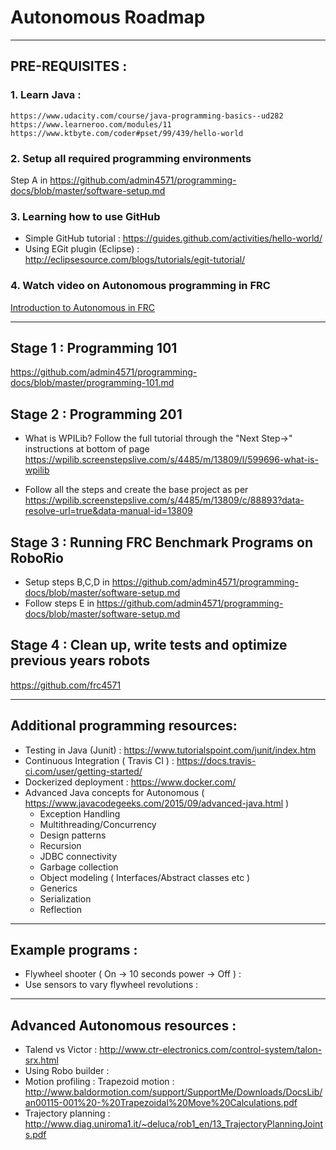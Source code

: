 # Autonomous Roadmap

---

## PRE-REQUISITES :

### 1. Learn Java :
    https://www.udacity.com/course/java-programming-basics--ud282
    https://www.learneroo.com/modules/11
    https://www.ktbyte.com/coder#pset/99/439/hello-world

### 2. Setup all required programming environments
  Step A in  https://github.com/admin4571/programming-docs/blob/master/software-setup.md

### 3. Learning how to use GitHub
* Simple GitHub tutorial : https://guides.github.com/activities/hello-world/
* Using EGit plugin (Eclipse) : http://eclipsesource.com/blogs/tutorials/egit-tutorial/

### 4. Watch video on Autonomous programming in FRC
[Introduction to Autonomous in FRC](https://www.youtube.com/watch?v=8319J1BEHwM)

---

## Stage 1 : Programming 101
https://github.com/admin4571/programming-docs/blob/master/programming-101.md

## Stage 2 : Programming 201
* What is WPILib? Follow the full tutorial through the "Next Step->" instructions at bottom of page
  https://wpilib.screenstepslive.com/s/4485/m/13809/l/599696-what-is-wpilib

* Follow all the steps and create the base project as per
  https://wpilib.screenstepslive.com/s/4485/m/13809/c/88893?data-resolve-url=true&data-manual-id=13809

## Stage 3 : Running FRC Benchmark Programs on RoboRio
* Setup steps B,C,D in https://github.com/admin4571/programming-docs/blob/master/software-setup.md
* Follow steps E in  https://github.com/admin4571/programming-docs/blob/master/software-setup.md

## Stage 4 : Clean up, write tests and optimize previous years robots
https://github.com/frc4571

---

## Additional programming resources:
* Testing in Java (Junit) : https://www.tutorialspoint.com/junit/index.htm
* Continuous Integration ( Travis CI ) : https://docs.travis-ci.com/user/getting-started/
* Dockerized deployment : https://www.docker.com/
* Advanced Java concepts for Autonomous ( https://www.javacodegeeks.com/2015/09/advanced-java.html )
  * Exception Handling
  * Multithreading/Concurrency
  * Design patterns
  * Recursion
  * JDBC connectivity
  * Garbage collection
  * Object modeling ( Interfaces/Abstract classes etc )
  * Generics
  * Serialization
  * Reflection
  
---

## Example programs :
* Flywheel shooter ( On -> 10 seconds power -> Off ) :
* Use sensors to vary flywheel revolutions :

---

## Advanced Autonomous resources :
* Talend vs Victor : http://www.ctr-electronics.com/control-system/talon-srx.html
* Using Robo builder :
* Motion profiling :
  Trapezoid motion : http://www.baldormotion.com/support/SupportMe/Downloads/DocsLib/an00115-001%20-%20Trapezoidal%20Move%20Calculations.pdf
* Trajectory planning : http://www.diag.uniroma1.it/~deluca/rob1_en/13_TrajectoryPlanningJoints.pdf
